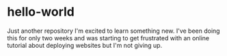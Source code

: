 # hello-world
Just another repository
I'm excited to learn something new. I've been doing this for only two weeks and was starting to get frustrated with an online tutorial about deploying websites but I'm not giving up.
